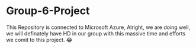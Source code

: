 # Group-6-Project
This Repository is connected to Microsoft Azure, Alright, we are doing well, we will definately have HD in our group with this massive time and efforts we comit to this project. 😂 
